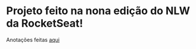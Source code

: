 # Projeto feito na nona edição do NLW da RocketSeat!
Anotações feitas [aqui](https://bomdiajj.notion.site/NLW-43ab73469b7241a7a2da78afdcb713e6)